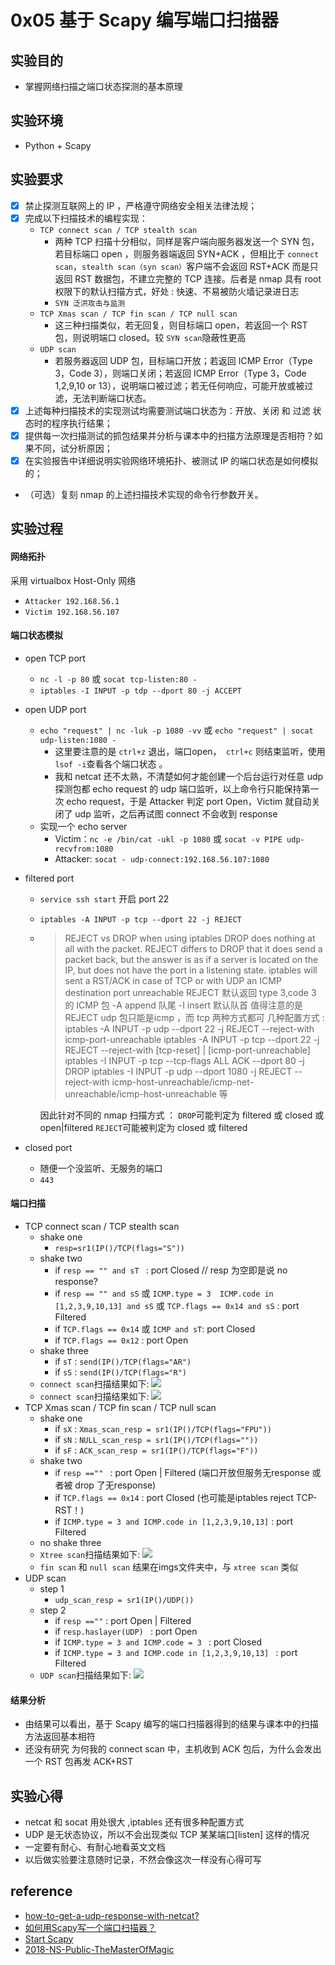 # 0x05 基于 Scapy 编写端口扫描器

## 实验目的

* 掌握网络扫描之端口状态探测的基本原理
## 实验环境
* Python + Scapy 
## 实验要求
* [x] 禁止探测互联网上的 IP ，严格遵守网络安全相关法律法规；
* [x] 完成以下扫描技术的编程实现：
  * ```TCP connect scan / TCP stealth scan```
    * 两种 TCP 扫描十分相似，同样是客户端向服务器发送一个 SYN 包，若目标端口 open ，则服务器端返回 SYN+ACK ，但相比于 ```connect scan```，```stealth scan（syn scan）```客户端不会返回 RST+ACK 而是只返回 RST 数据包，不建立完整的 TCP 连接。后者是 nmap 具有 root 权限下的默认扫描方式，好处 : 快速、不易被防火墙记录进日志
    * ```SYN 泛洪攻击与监测```
  * ```TCP Xmas scan / TCP fin scan / TCP null scan```
    * 这三种扫描类似，若无回复，则目标端口 open，若返回一个 RST 包，则说明端口 closed。较 ``` SYN scan ```隐蔽性更高
  * ```UDP scan```
    * 若服务器返回 UDP 包，目标端口开放；若返回 ICMP Error（Type 3，Code 3），则端口关闭；若返回 ICMP Error（Type 3，Code 1,2,9,10 or 13），说明端口被过滤；若无任何响应，可能开放或被过滤，无法判断端口状态。
* [x] 上述每种扫描技术的实现测试均需要测试端口状态为：开放、关闭 和 过滤 状态时的程序执行结果；
* [x] 提供每一次扫描测试的抓包结果并分析与课本中的扫描方法原理是否相符？如果不同，试分析原因；
* [x] 在实验报告中详细说明实验网络环境拓扑、被测试 IP 的端口状态是如何模拟的；
* （可选）复刻 nmap 的上述扫描技术实现的命令行参数开关。

## 实验过程

#### 网络拓扑
采用 virtualbox Host-Only 网络
* ```Attacker 192.168.56.1```
* ```Victim 192.168.56.107```
#### 端口状态模拟
* open TCP port  
  * ```nc -l -p 80``` 或 ```socat tcp-listen:80 -```
  * ```iptables -I INPUT -p tdp --dport 80 -j ACCEPT```
* open UDP port
  * ```echo "request" | nc -luk -p 1080 -vv``` 或 ```echo "request" | socat udp-listen:1080 -``` 
    * 这里要注意的是 ```ctrl+z``` 退出，端口open，``` ctrl+c``` 则结束监听，使用 ```lsof -i```查看各个端口状态 。
    * 我和 netcat 还不太熟，不清楚如何才能创建一个后台运行对任意 udp 探测包都 echo request 的 udp 端口监听，以上命令行只能保持第一次 echo request，于是 Attacker 判定 port Open，Victim 就自动关闭了 udp 监听，之后再试图 connect 不会收到 response
  * 实现一个 echo server
    * Victim：```nc -e /bin/cat -ukl -p 1080``` 或 ```socat -v PIPE udp-recvfrom:1080```
    * Attacker: ```socat - udp-connect:192.168.56.107:1080```
  

* filtered port
  * ```service ssh start``` 开启 port 22
  * ```iptables -A INPUT -p tcp --dport 22 -j REJECT```
  * 
    >REJECT vs DROP when using iptables 
    DROP does nothing at all with the packet. REJECT differs to DROP that it does send a packet back, but the answer is as if a server is located on the IP, but does not have the port in a listening state.  iptables will sent a RST/ACK in case of TCP or with UDP an ICMP destination port unreachable 
    REJECT 默认返回 type 3,code 3 的 ICMP 包
    -A append 队尾 -I insert 默认队首 
    值得注意的是 REJECT udp 包只能是icmp ，而 tcp 两种方式都可
    几种配置方式 : 
    iptables -A INPUT -p udp --dport 22 -j REJECT --reject-with icmp-port-unreachable
    iptables -A INPUT -p tcp --dport 22 -j REJECT --reject-with [tcp-reset] | [icmp-port-unreachable]
    iptables -I INPUT -p tcp --tcp-flags ALL ACK --dport 80 -j DROP
    iptables -I INPUT -p udp --dport 1080 -j REJECT --reject-with 
    icmp-host-unreachable/icmp-net-unreachable/icmp-host-unreachable 等

    因此针对不同的 nmap 扫描方式 ：
    ```DROP```可能判定为 filtered 或 closed 或 open|filtered ```REJECT```可能被判定为 closed 或 filtered 
* closed port
  * 随便一个没监听、无服务的端口
  * ```443```

#### 端口扫描
* TCP connect scan / TCP stealth scan
  * shake one
    *  ```resp=sr1(IP()/TCP(flags="S"))```
  * shake two
    * if ```resp == "" and sT ``` : port Closed // resp 为空即是说 no response?
    * if ```resp == "" and sS``` 或 ```ICMP.type = 3  ICMP.code in [1,2,3,9,10,13] and sS``` 或 ```TCP.flags == 0x14 and sS``` : port Filtered
    * if ```TCP.flags == 0x14``` 或 ```ICMP and sT```: port Closed
    * if ```TCP.flags == 0x12``` : port Open 
  * shake three
    * if ```sT``` : ```send(IP()/TCP(flags="AR")```
    * if ```sS``` : ```send(IP()/TCP(flags="R")```
  * ```connect scan```扫描结果如下: 
  ![](imgs/connect_scan.gif)
  *  ```connect scan```扫描结果如下: 
  ![](imgs/syn_scan.gif)
* TCP Xmas scan / TCP fin scan / TCP null scan
  * shake one
    * if ```sX``` : ```Xmas_scan_resp = sr1(IP()/TCP(flags="FPU"))```
    * if ```sN``` : ```NULL_scan_resp = sr1(IP()/TCP(flags=""))```
    * if ```sF``` : ```ACK_scan_resp = sr1(IP()/TCP(flags="F"))```
  * shake two
    * if ```resp =="" ``` : port Open | Filtered (端口开放但服务无response 或者被 drop 了无response)
    * if ```TCP.flags == 0x14``` : port Closed (也可能是iptables reject TCP-RST！)
    * if ```ICMP.type = 3 and ICMP.code in [1,2,3,9,10,13]``` : port Filtered
  * no shake three  
  *  ```Xtree scan```扫描结果如下: 
  ![](imgs/xtree.gif)
  * ```fin scan``` 和 ```null scan``` 结果在imgs文件夹中，与 ```xtree scan``` 类似
* UDP scan
  * step 1 
    * ```udp_scan_resp = sr1(IP()/UDP())```
  * step 2
    * if ```resp ==""``` : port Open | Filtered
    * if ```resp.haslayer(UDP) ``` : port Open
    * if ```ICMP.type = 3 and ICMP.code = 3 ``` : port Closed
    * if ```ICMP.type = 3 and ICMP.code in [1,2,3,9,10,13] ``` : port Filtered
  *   ```UDP scan```扫描结果如下: 
  ![](imgs/udp_scan.gif)

#### 结果分析
* 由结果可以看出，基于 Scapy 编写的端口扫描器得到的结果与课本中的扫描方法返回基本相符
* 还没有研究 为何我的 connect scan 中，主机收到 ACK 包后，为什么会发出一个 RST 包再发 ACK+RST 
## 实验心得
* netcat 和 socat 用处很大 ,iptables 还有很多种配置方式
* UDP 是无状态协议，所以不会出现类似 TCP 某某端口[listen] 这样的情况
* 一定要有耐心、有耐心地看英文文档
* 以后做实验要注意随时记录，不然会像这次一样没有心得可写
## reference
* [how-to-get-a-udp-response-with-netcat?](https://serverfault.com/questions/128956/how-to-get-a-udp-response-with-netcat)
* [如何用Scapy写一个端口扫描器？](https://www.freebuf.com/sectool/94507.html)
* [Start Scapy](https://scapy.readthedocs.io/en/latest/usage.html)
* [2018-NS-Public-TheMasterOfMagic](https://github.com/CUCCS/2018-NS-Public-TheMasterOfMagic/tree/ns-chap0x05/ns/chap0x05)